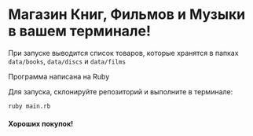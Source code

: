 
# Магазин Книг, Фильмов и Музыки в вашем терминале!

При запуске выводится список товаров, которые хранятся в папках ```data/books```, ```data/discs``` и ```data/films```

Программа написана на Ruby

Для запуска, склонируйте репозиторий и выполните в терминале:
```
ruby main.rb
```

#### Хороших покупок!

